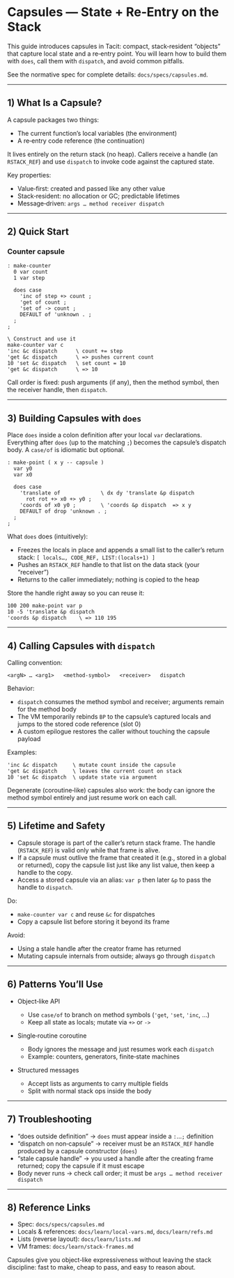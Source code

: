 # Capsules — State + Re‑Entry on the Stack

This guide introduces capsules in Tacit: compact, stack‑resident “objects” that capture local state and a re‑entry point. You will learn how to build them with `does`, call them with `dispatch`, and avoid common pitfalls.

See the normative spec for complete details: `docs/specs/capsules.md`.

---

## 1) What Is a Capsule?

A capsule packages two things:

- The current function’s local variables (the environment)
- A re‑entry code reference (the continuation)

It lives entirely on the return stack (no heap). Callers receive a handle (an `RSTACK_REF`) and use `dispatch` to invoke code against the captured state.

Key properties:

- Value‑first: created and passed like any other value
- Stack‑resident: no allocation or GC; predictable lifetimes
- Message‑driven: `args … method receiver dispatch`

---

## 2) Quick Start

### Counter capsule

```tacit
: make-counter
  0 var count
  1 var step

  does case
    'inc of step +> count ;
    'get of count ;
    'set of -> count ;
    DEFAULT of 'unknown . ;
  ;
;

\ Construct and use it
make-counter var c
'inc &c dispatch      \ count += step
'get &c dispatch      \ => pushes current count
10 'set &c dispatch   \ set count = 10
'get &c dispatch      \ => 10
```

Call order is fixed: push arguments (if any), then the method symbol, then the receiver handle, then `dispatch`.

---

## 3) Building Capsules with `does`

Place `does` inside a colon definition after your local `var` declarations. Everything after `does` (up to the matching `;`) becomes the capsule’s dispatch body. A `case/of` is idiomatic but optional.

```tacit
: make-point ( x y -- capsule )
  var y0
  var x0

  does case
    'translate of             \ dx dy 'translate &p dispatch
      rot rot +> x0 +> y0 ;
    'coords of x0 y0 ;        \ 'coords &p dispatch  => x y
    DEFAULT of drop 'unknown . ;
  ;
;
```

What `does` does (intuitively):

- Freezes the locals in place and appends a small list to the caller’s return stack: `[ locals…, CODE_REF, LIST:(locals+1) ]`
- Pushes an `RSTACK_REF` handle to that list on the data stack (your “receiver”)
- Returns to the caller immediately; nothing is copied to the heap

Store the handle right away so you can reuse it:

```tacit
100 200 make-point var p
10 -5 'translate &p dispatch
'coords &p dispatch    \ => 110 195
```

---

## 4) Calling Capsules with `dispatch`

Calling convention:

```
<argN> … <arg1>   <method-symbol>   <receiver>   dispatch
```

Behavior:

- `dispatch` consumes the method symbol and receiver; arguments remain for the method body
- The VM temporarily rebinds `BP` to the capsule’s captured locals and jumps to the stored code reference (slot 0)
- A custom epilogue restores the caller without touching the capsule payload

Examples:

```tacit
'inc &c dispatch     \ mutate count inside the capsule
'get &c dispatch     \ leaves the current count on stack
10 'set &c dispatch  \ update state via argument
```

Degenerate (coroutine‑like) capsules also work: the body can ignore the method symbol entirely and just resume work on each call.

---

## 5) Lifetime and Safety

- Capsule storage is part of the caller’s return stack frame. The handle (`RSTACK_REF`) is valid only while that frame is alive.
- If a capsule must outlive the frame that created it (e.g., stored in a global or returned), copy the capsule list just like any list value, then keep a handle to the copy.
- Access a stored capsule via an alias: `var p` then later `&p` to pass the handle to `dispatch`.

Do:

- `make-counter var c` and reuse `&c` for dispatches
- Copy a capsule list before storing it beyond its frame

Avoid:

- Using a stale handle after the creator frame has returned
- Mutating capsule internals from outside; always go through `dispatch`

---

## 6) Patterns You’ll Use

- Object‑like API
  - Use `case/of` to branch on method symbols (`'get`, `'set`, `'inc`, …)
  - Keep all state as locals; mutate via `+>` or `->`

- Single‑routine coroutine
  - Body ignores the message and just resumes work each `dispatch`
  - Example: counters, generators, finite‑state machines

- Structured messages
  - Accept lists as arguments to carry multiple fields
  - Split with normal stack ops inside the body

---

## 7) Troubleshooting

- “does outside definition” → `does` must appear inside a `:`…`;` definition
- “dispatch on non‑capsule” → receiver must be an `RSTACK_REF` handle produced by a capsule constructor (`does`)
- “stale capsule handle” → you used a handle after the creating frame returned; copy the capsule if it must escape
- Body never runs → check call order; it must be `args … method receiver dispatch`

---

## 8) Reference Links

- Spec: `docs/specs/capsules.md`
- Locals & references: `docs/learn/local-vars.md`, `docs/learn/refs.md`
- Lists (reverse layout): `docs/learn/lists.md`
- VM frames: `docs/learn/stack-frames.md`

Capsules give you object‑like expressiveness without leaving the stack discipline: fast to make, cheap to pass, and easy to reason about.
